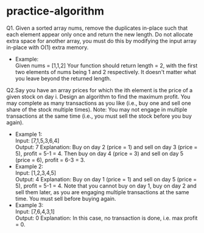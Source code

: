 # practice-algorithm

Q1. Given a sorted array nums, remove the duplicates in-place such that each element appear only once and return the new length.
Do not allocate extra space for another array, you must do this by modifying the input array in-place with O(1) extra memory.

- Example:    
  Given nums = [1,1,2] 
  Your function should return length = 2, with the first two elements of nums being 1 and 2 respectively. 
  It doesn't matter what you leave beyond the returned length. 
  
Q2.Say you have an array prices for which the ith element is the price of a given stock on day i.
    Design an algorithm to find the maximum profit. You may complete as many transactions as you like (i.e., buy one and sell one share of the stock multiple times).
    Note: You may not engage in multiple transactions at the same time (i.e., you must sell the stock before you buy again).
- Example 1:  
    Input: [7,1,5,3,6,4]  
    Output: 7 
    Explanation: Buy on day 2 (price = 1) and sell on day 3 (price = 5), profit = 5-1 = 4.
                 Then buy on day 4 (price = 3) and sell on day 5 (price = 6), profit = 6-3 = 3.
- Example 2:  
    Input: [1,2,3,4,5]  
    Output: 4 
    Explanation: Buy on day 1 (price = 1) and sell on day 5 (price = 5), profit = 5-1 = 4.
                 Note that you cannot buy on day 1, buy on day 2 and sell them later, as you are
                 engaging multiple transactions at the same time. You must sell before buying again.
- Example 3:  
    Input: [7,6,4,3,1]  
    Output: 0 
    Explanation: In this case, no transaction is done, i.e. max profit = 0.

